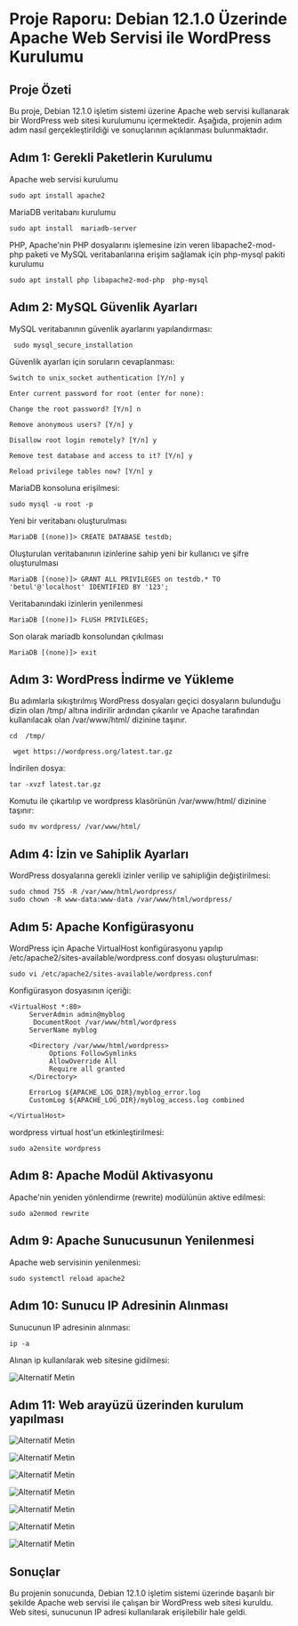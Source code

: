 # Proje Raporu: Debian 12.1.0 Üzerinde Apache Web Servisi ile WordPress Kurulumu

## Proje Özeti

Bu proje, Debian 12.1.0 işletim sistemi üzerine Apache web servisi kullanarak bir WordPress web sitesi kurulumunu içermektedir. Aşağıda, projenin adım adım nasıl gerçekleştirildiği ve sonuçlarının açıklanması bulunmaktadır.

## Adım 1: Gerekli Paketlerin Kurulumu

Apache web servisi kurulumu
```
sudo apt install apache2
```
 MariaDB veritabanı kurulumu
```
sudo apt install  mariadb-server
```
 PHP, Apache'nin PHP dosyalarını işlemesine izin veren libapache2-mod-php paketi ve MySQL veritabanlarına erişim sağlamak için php-mysql pakiti kurulumu
```
sudo apt install php libapache2-mod-php  php-mysql
```
## Adım 2: MySQL Güvenlik Ayarları

MySQL veritabanının güvenlik ayarlarını yapılandırması:
```
 sudo mysql_secure_installation 
 ```
Güvenlik ayarları için soruların cevaplanması:
```
Switch to unix_socket authentication [Y/n] y

Enter current password for root (enter for none):

Change the root password? [Y/n] n

Remove anonymous users? [Y/n] y

Disallow root login remotely? [Y/n] y

Remove test database and access to it? [Y/n] y

Reload privilege tables now? [Y/n] y
```

MariaDB konsoluna erişilmesi:

```
sudo mysql -u root -p
```
Yeni bir veritabanı oluşturulması
```
MariaDB [(none)]> CREATE DATABASE testdb;
```
Oluşturulan veritabanının izinlerine sahip yeni bir kullanıcı ve şifre oluşturulması
```
MariaDB [(none)]> GRANT ALL PRIVILEGES on testdb.* TO 'betul'@'localhost' IDENTIFIED BY '123';
```
Veritabanındaki izinlerin yenilenmesi
```
MariaDB [(none)]> FLUSH PRIVILEGES;
```
Son olarak mariadb konsolundan çıkılması
```
MariaDB [(none)]> exit
```

## Adım 3: WordPress İndirme ve Yükleme

Bu adımlarla sıkıştırılmış WordPress dosyaları geçici dosyaların bulunduğu dizin olan /tmp/ altına indirilir ardından çıkarılır ve Apache tarafından kullanılacak olan /var/www/html/ dizinine taşınır.
```
cd  /tmp/ 
```
```
 wget https://wordpress.org/latest.tar.gz
 ```
İndirilen dosya:
```
tar -xvzf latest.tar.gz
```
Komutu ile çıkartılıp ve wordpress klasörünün /var/www/html/ dizinine taşınır:
 ```
 sudo mv wordpress/ /var/www/html/
 ```
 
 ## Adım 4: İzin ve Sahiplik Ayarları

WordPress dosyalarına gerekli izinler verilip ve sahipliğin değiştirilmesi:
```
sudo chmod 755 -R /var/www/html/wordpress/
sudo chown -R www-data:www-data /var/www/html/wordpress/
```
## Adım 5: Apache Konfigürasyonu

WordPress için Apache VirtualHost konfigürasyonu yapılıp /etc/apache2/sites-available/wordpress.conf dosyası oluşturulması:
```
sudo vi /etc/apache2/sites-available/wordpress.conf
```
Konfigürasyon dosyasının içeriği:
```
<VirtualHost *:80>
     ServerAdmin admin@myblog
      DocumentRoot /var/www/html/wordpress
     ServerName myblog

     <Directory /var/www/html/wordpress>
          Options FollowSymlinks
          AllowOverride All
          Require all granted
     </Directory>

     ErrorLog ${APACHE_LOG_DIR}/myblog_error.log
     CustomLog ${APACHE_LOG_DIR}/myblog_access.log combined

</VirtualHost>
```

wordpress virtual host'un etkinleştirilmesi:
```
sudo a2ensite wordpress
```
## Adım 8: Apache Modül Aktivasyonu

Apache'nin yeniden yönlendirme (rewrite) modülünün aktive edilmesi:
```
sudo a2enmod rewrite
```
## Adım 9: Apache Sunucusunun Yenilenmesi 

Apache web servisinin yenilenmesi:
```
sudo systemctl reload apache2
```
## Adım 10: Sunucu IP Adresinin Alınması

Sunucunun IP adresinin alınması:
```
ip -a
```
Alınan ip kullanılarak web sitesine gidilmesi:

![Alternatif Metin](ss/ssd10.png)

## Adım 11: Web arayüzü üzerinden kurulum yapılması

![Alternatif Metin](ss/ssd9.png)

![Alternatif Metin](ss/ssd11.png)

![Alternatif Metin](ss/ssd12.png)

![Alternatif Metin](ss/ssd13.png)

![Alternatif Metin](ss/ssd14.png)

![Alternatif Metin](ss/ssd15.png)

![Alternatif Metin](ss/ssd16.png)

## Sonuçlar

Bu projenin sonucunda, Debian 12.1.0 işletim sistemi üzerinde başarılı bir şekilde Apache web servisi ile çalışan bir WordPress web sitesi kuruldu. Web sitesi, sunucunun IP adresi kullanılarak erişilebilir hale geldi.



